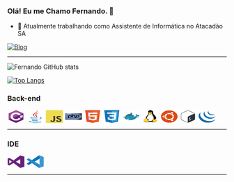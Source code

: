 ### Olá! Eu me Chamo Fernando. 🖖
- 🔭 Atualmente trabalhando como Assistente de Informática no Atacadão SA

[![Blog](https://img.shields.io/badge/LinkedIn-0077B5?style=for-the-badge&logo=linkedin&logoColor=white)](https://www.linkedin.com/in/fernando-rocha-962465200) <hr>



![Fernando GitHub stats](https://github-readme-stats.vercel.app/api?username=bfrjunior&show_icons=true&theme=dracula)

[![Top Langs](https://github-readme-stats.vercel.app/api/top-langs/?username=bfrjunior&layout=compact&show_icons=true&theme=dracula)](https://github.com/anuraghazra/github-readme-stats)

<!-- Tecnologias -->  

<div style="display: inline_block">
 <h3> Back-end </h3>

 <img align="center" alt="Csharp" height="30" width="40" src="https://raw.githubusercontent.com/devicons/devicon/master/icons/csharp/csharp-original.svg">
  <img align="center" alt="Csharp" height="30" width="40" src="https://raw.githubusercontent.com/devicons/devicon/master/icons/java/java-original.svg">
  <img align="center" alt="Csharp" height="30" width="40" src="https://raw.githubusercontent.com/devicons/devicon/master/icons/javascript/javascript-original.svg">
  <img align="center" alt="Csharp" height="30" width="40" src="https://raw.githubusercontent.com/devicons/devicon/master/icons/php/php-original.svg">
    <img align="center" alt="Csharp" height="30" width="40" src="https://raw.githubusercontent.com/devicons/devicon/master/icons/html5/html5-original.svg">
  <img align="center" alt="Csharp" height="30" width="40" src="https://raw.githubusercontent.com/devicons/devicon/master/icons/css3/css3-original.svg">
  <img align="center" alt="Csharp" height="30" width="40" src="https://raw.githubusercontent.com/devicons/devicon/master/icons/docker/docker-original.svg">
  <img align="center" alt="Csharp" height="30" width="40" src="https://raw.githubusercontent.com/devicons/devicon/master/icons/linux/linux-original.svg">
         <img align="center" alt="Csharp" height="30" width="40" src="https://raw.githubusercontent.com/devicons/devicon/master/icons/ubuntu/ubuntu-plain.svg">
    <img align="center" alt="Csharp" height="30" width="40" src="https://raw.githubusercontent.com/devicons/devicon/master/icons/bash/bash-original.svg">
        <img align="center" alt="Csharp" height="30" width="40" src="https://raw.githubusercontent.com/devicons/devicon/master/icons/jquery/jquery-original.svg">
     



<hr>
 <h3> IDE </h3>  
  <img align="center" alt="Visual Studio" height="30" width="40" src="https://raw.githubusercontent.com/devicons/devicon/9f4f5cdb393299a81125eb5127929ea7bfe42889/icons/visualstudio/visualstudio-plain.svg">

 <img align="center" alt="VS code" height="30" width="40" src="https://raw.githubusercontent.com/devicons/devicon/9f4f5cdb393299a81125eb5127929ea7bfe42889/icons/vscode/vscode-original.svg">


  <hr>
